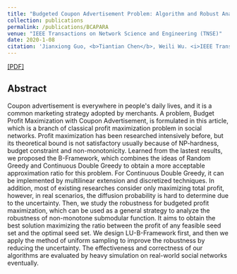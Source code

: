 ```yaml
---
title: "Budgeted Coupon Advertisement Problem: Algorithm and Robust Analysis"
collection: publications
permalink: /publications/BCAPARA
venue: "IEEE Transactions on Network Science and Engineering (TNSE)"
date: 2020-1-08
citation: 'Jianxiong Guo, <b>Tiantian Chen</b>, Weili Wu. <i>IEEE Transactions on Network Science and Engineering (TNSE), vol. 7, no. 3, pp. 1966-1976, 2020</i>.'
---
```


[[PDF]](https://ieeexplore.ieee.org/document/8952599)

## Abstract
Coupon advertisement is everywhere in people's daily lives, and it is a common marketing strategy adopted by merchants. A problem, Budget Profit 
Maximization with Coupon Advertisement, is formulated in this article, which is a branch of classical profit maximization problem in social networks.
Profit maximization has been researched intensively before, but its theoretical bound is not satisfactory usually because of NP-hardness, budget 
constraint and non-monotonicity. Learned from the lastest results, we proposed the B-Framework, which combines the ideas of Random Greedy and Continuous 
Double Greedy to obtain a more acceptable approximation ratio for this problem. For Continuous Double Greedy, it can be implemented by multilinear 
extension and discretized techniques. In addition, most of existing researches consider only maximizing total profit, however, in real scenarios, the 
diffusion probability is hard to determine due to the uncertainty. Then, we study the robustness for budgeted profit maximization, which can be used as 
a general strategy to analyze the robustness of non-monotone submodular function. It aims to obtain the best solution maximizing the ratio between the 
profit of any feasible seed set and the optimal seed set. We design LU-B-Framework first, and then we apply the method of uniform sampling to improve 
the robustness by reducing the uncertainty. The effectiveness and correctness of our algorithms are evaluated by heavy simulation on real-world social 
networks eventually.
